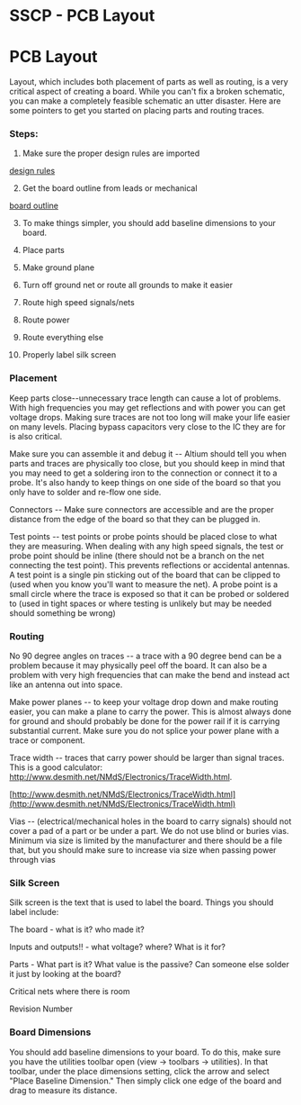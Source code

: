 # SSCP - PCB Layout

# PCB Layout

Layout, which includes both placement of parts as well as routing, is a very critical aspect of creating a board. While you can't fix a broken schematic, you can make a completely feasible schematic an utter disaster. Here are some pointers to get you started on placing parts and routing traces.

### Steps:

[](#h.uwl19udnks7q)

1. Make sure the proper design rules are imported

[ design rules](/home/sscp-2012-2013/electrical-2012-2013/design-references/altium-design-rules)

2. Get the board outline from leads or mechanical

[ board outline](/home/sscp-2012-2013/electrical-2012-2013/design-references/creating-a-board-outline)

3. To make things simpler, you should add baseline dimensions to your board. 

4. Place parts

5. Make ground plane

6. Turn off ground net or route all grounds to make it easier

7. Route high speed signals/nets

8. Route power

9. Route everything else

10. Properly label silk screen

### Placement

[](#h.aep0i2hzp27s)

Keep parts close--unnecessary trace length can cause a lot of problems. With high frequencies you may get reflections and with power you can get voltage drops. Making sure traces are not too long will make your life easier on many levels. Placing bypass capacitors very close to the IC they are for is also critical.

Make sure you can assemble it and debug it -- Altium should tell you when parts and traces are physically too close, but you should keep in mind that you may need to get a soldering iron to the connection or connect it to a probe. It's also handy to keep things on one side of the board so that you only have to solder and re-flow one side.

Connectors -- Make sure connectors are accessible and are the proper distance from the edge of the board so that they can be plugged in.

Test points -- test points or probe points should be placed close to what they are measuring. When dealing with any high speed signals, the test or probe point should be inline (there should not be a branch on the net connecting the test point). This prevents reflections or accidental antennas. A test point is a single pin sticking out of the board that can be clipped to (used when you know you'll want to measure the net). A probe point is a small circle where the trace is exposed so that it can be probed or soldered to (used in tight spaces or where testing is unlikely but may be needed should something be wrong)

### Routing

[](#h.3aeoiiefe47b)

No 90 degree angles on traces -- a trace with a 90 degree bend can be a problem because it may physically peel off the board. It can also be a problem with very high frequencies that can make the bend and instead act like an antenna out into space.

Make power planes -- to keep your voltage drop down and make routing easier, you can make a plane to carry the power. This is almost always done for ground and should probably be done for the power rail if it is carrying substantial current. Make sure you do not splice your power plane with a trace or component.

Trace width -- traces that carry power should be larger than signal traces. This is a good calculator: http://www.desmith.net/NMdS/Electronics/TraceWidth.html.

[http://www.desmith.net/NMdS/Electronics/TraceWidth.html](http://www.desmith.net/NMdS/Electronics/TraceWidth.html)

Vias -- (electrical/mechanical holes in the board to carry signals) should not cover a pad of a part or be under a part. We do not use blind or buries vias. Minimum via size is limited by the manufacturer and there should be a file that, but you should make sure to increase via size when passing power through vias

### Silk Screen

[](#h.pi12jafm59z4)

Silk screen is the text that is used to label the board. Things you should label include:

The board - what is it? who made it?

Inputs and outputs!! - what voltage? where? What is it for?

Parts - What part is it? What value is the passive? Can someone else solder it just by looking at the board?

Critical nets where there is room

Revision Number

### Board Dimensions

[](#h.h9n1jebtmkkt)

You should add baseline dimensions to your board. To do this, make sure you have the utilities toolbar open (view -> toolbars -> utilities). In that toolbar, under the place dimensions setting, click the arrow and select "Place Baseline Dimension." Then simply click one edge of the board and drag to measure its distance.

